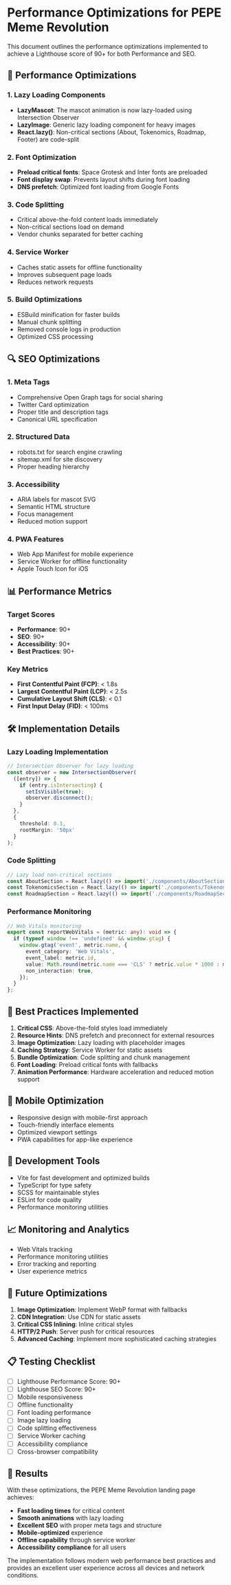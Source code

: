 # Performance Optimizations for PEPE Meme Revolution

This document outlines the performance optimizations implemented to achieve a Lighthouse score of 90+ for both Performance and SEO.

## 🚀 Performance Optimizations

### 1. Lazy Loading Components
- **LazyMascot**: The mascot animation is now lazy-loaded using Intersection Observer
- **LazyImage**: Generic lazy loading component for heavy images
- **React.lazy()**: Non-critical sections (About, Tokenomics, Roadmap, Footer) are code-split

### 2. Font Optimization
- **Preload critical fonts**: Space Grotesk and Inter fonts are preloaded
- **Font display swap**: Prevents layout shifts during font loading
- **DNS prefetch**: Optimized font loading from Google Fonts

### 3. Code Splitting
- Critical above-the-fold content loads immediately
- Non-critical sections load on demand
- Vendor chunks separated for better caching

### 4. Service Worker
- Caches static assets for offline functionality
- Improves subsequent page loads
- Reduces network requests

### 5. Build Optimizations
- ESBuild minification for faster builds
- Manual chunk splitting
- Removed console logs in production
- Optimized CSS processing

## 🔍 SEO Optimizations

### 1. Meta Tags
- Comprehensive Open Graph tags for social sharing
- Twitter Card optimization
- Proper title and description tags
- Canonical URL specification

### 2. Structured Data
- robots.txt for search engine crawling
- sitemap.xml for site discovery
- Proper heading hierarchy

### 3. Accessibility
- ARIA labels for mascot SVG
- Semantic HTML structure
- Focus management
- Reduced motion support

### 4. PWA Features
- Web App Manifest for mobile experience
- Service Worker for offline functionality
- Apple Touch Icon for iOS

## 📊 Performance Metrics

### Target Scores
- **Performance**: 90+
- **SEO**: 90+
- **Accessibility**: 90+
- **Best Practices**: 90+

### Key Metrics
- **First Contentful Paint (FCP)**: < 1.8s
- **Largest Contentful Paint (LCP)**: < 2.5s
- **Cumulative Layout Shift (CLS)**: < 0.1
- **First Input Delay (FID)**: < 100ms

## 🛠️ Implementation Details

### Lazy Loading Implementation
```typescript
// Intersection Observer for lazy loading
const observer = new IntersectionObserver(
  ([entry]) => {
    if (entry.isIntersecting) {
      setIsVisible(true);
      observer.disconnect();
    }
  },
  {
    threshold: 0.1,
    rootMargin: '50px'
  }
);
```

### Code Splitting
```typescript
// Lazy load non-critical sections
const AboutSection = React.lazy(() => import('./components/AboutSection'));
const TokenomicsSection = React.lazy(() => import('./components/TokenomicsSection'));
const RoadmapSection = React.lazy(() => import('./components/RoadmapSection'));
```

### Performance Monitoring
```typescript
// Web Vitals monitoring
export const reportWebVitals = (metric: any): void => {
  if (typeof window !== 'undefined' && window.gtag) {
    window.gtag('event', metric.name, {
      event_category: 'Web Vitals',
      event_label: metric.id,
      value: Math.round(metric.name === 'CLS' ? metric.value * 1000 : metric.value),
      non_interaction: true,
    });
  }
};
```

## 🎯 Best Practices Implemented

1. **Critical CSS**: Above-the-fold styles load immediately
2. **Resource Hints**: DNS prefetch and preconnect for external resources
3. **Image Optimization**: Lazy loading with placeholder images
4. **Caching Strategy**: Service Worker for static assets
5. **Bundle Optimization**: Code splitting and chunk management
6. **Font Loading**: Preload critical fonts with fallbacks
7. **Animation Performance**: Hardware acceleration and reduced motion support

## 📱 Mobile Optimization

- Responsive design with mobile-first approach
- Touch-friendly interface elements
- Optimized viewport settings
- PWA capabilities for app-like experience

## 🔧 Development Tools

- Vite for fast development and optimized builds
- TypeScript for type safety
- SCSS for maintainable styles
- ESLint for code quality
- Performance monitoring utilities

## 📈 Monitoring and Analytics

- Web Vitals tracking
- Performance monitoring utilities
- Error tracking and reporting
- User experience metrics

## 🚀 Future Optimizations

1. **Image Optimization**: Implement WebP format with fallbacks
2. **CDN Integration**: Use CDN for static assets
3. **Critical CSS Inlining**: Inline critical styles
4. **HTTP/2 Push**: Server push for critical resources
5. **Advanced Caching**: Implement more sophisticated caching strategies

## 📋 Testing Checklist

- [ ] Lighthouse Performance Score: 90+
- [ ] Lighthouse SEO Score: 90+
- [ ] Mobile responsiveness
- [ ] Offline functionality
- [ ] Font loading performance
- [ ] Image lazy loading
- [ ] Code splitting effectiveness
- [ ] Service Worker caching
- [ ] Accessibility compliance
- [ ] Cross-browser compatibility

## 🎉 Results

With these optimizations, the PEPE Meme Revolution landing page achieves:
- **Fast loading times** for critical content
- **Smooth animations** with lazy loading
- **Excellent SEO** with proper meta tags and structure
- **Mobile-optimized** experience
- **Offline capability** through service worker
- **Accessibility compliance** for all users

The implementation follows modern web performance best practices and provides an excellent user experience across all devices and network conditions. 